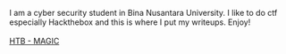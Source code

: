 I am a cyber security student in Bina Nusantara University. I like to do ctf especially Hackthebox and this is where I put my writeups. Enjoy!
<br><br>
[HTB - MAGIC](https://github.com/corporalcat/Writeups/blob/gh-pages/htb-magic.md)


